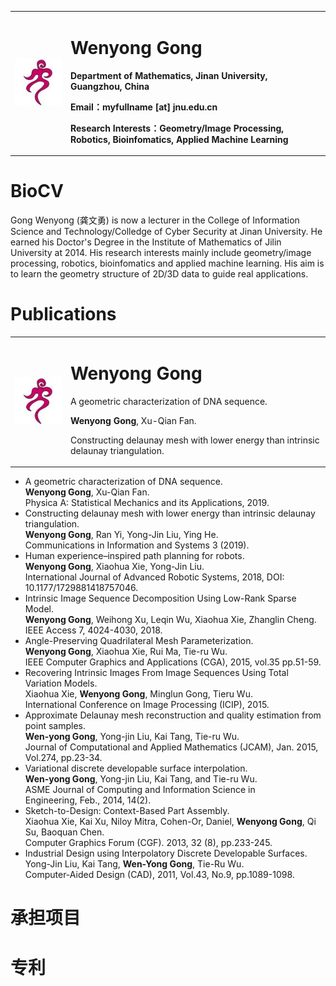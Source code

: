 <table border="0">
  <tr>
    <td width="15%">
      <img src="/caption.jpg" width="100%">      
    </td>
    <td width="70%">
      <h1>Wenyong Gong</h1>
      <p><b>Department of Mathematics, Jinan University, Guangzhou, China</b></p>
      <p><b>Email：myfullname [at] jnu.edu.cn</b></p>
      <p><b>Research Interests：Geometry/Image Processing, Robotics, Bioinfomatics, Applied Machine Learning</b></p>
    </td>
  </tr>
</table>

# BioCV
Gong Wenyong (龚文勇) is now a lecturer in the College of Information Science and Technology/Colledge of 
Cyber Security at Jinan University. He earned his Doctor's Degree in the Institute of Mathematics of Jilin 
University at 2014. His research interests mainly include geometry/image processing, robotics, bioinfomatics 
and applied machine learning. His aim is to learn the geometry structure of 2D/3D data to guide real applications.
# Publications
<table border="0">
  <tr>
    <td width="15%">
      <img src="/caption.jpg" width="100%">      
    </td>
    <td width="70%">
      <h1>Wenyong Gong</h1>
      <p>A geometric characterization of DNA sequence.</p>
      <p><b>Wenyong Gong</b>, Xu-Qian Fan. </p>
      <p>Constructing delaunay mesh with lower energy than intrinsic delaunay triangulation. </p>
    </td>
  </tr>
</table>

+ A geometric characterization of DNA sequence.  
  **Wenyong Gong**, Xu-Qian Fan.   
  Physica A: Statistical Mechanics and its Applications, 2019.  
+ Constructing delaunay mesh with lower energy than intrinsic delaunay triangulation.  
  **Wenyong Gong**, Ran Yi, Yong-Jin Liu, Ying He.  
  Communications in Information and Systems 3 (2019).
+ Human experience–inspired path planning for robots.  
  **Wenyong Gong**, Xiaohua Xie, Yong-Jin Liu.   
  International Journal of Advanced Robotic Systems, 2018, DOI: 10.1177/1729881418757046. 
+ Intrinsic Image Sequence Decomposition Using Low-Rank Sparse Model.  
  **Wenyong Gong**, Weihong Xu, Leqin Wu, Xiaohua Xie, Zhanglin Cheng.   
  IEEE Access 7, 4024-4030, 2018.
+ Angle-Preserving Quadrilateral Mesh Parameterization.  
  **Wenyong Gong**, Xiaohua Xie, Rui Ma, Tie-ru Wu.   
  IEEE Computer Graphics and Applications (CGA), 2015, vol.35 pp.51-59.
+ Recovering Intrinsic Images From Image Sequences Using Total Variation Models.  
  Xiaohua Xie, **Wenyong Gong**, Minglun Gong, Tieru Wu.   
  International Conference on Image Processing (ICIP), 2015.  
+ Approximate Delaunay mesh reconstruction and quality estimation from point samples.   
  **Wen-yong Gong**, Yong-jin Liu, Kai Tang, Tie-ru Wu.   
  Journal of Computational and Applied Mathematics (JCAM), Jan. 2015, Vol.274, pp.23-34.
+ Variational discrete developable surface interpolation.    
  **Wen-yong Gong**, Yong-jin Liu, Kai Tang, and Tie-ru Wu.   
  ASME Journal of Computing and Information Science in Engineering, Feb., 2014, 14(2).
+ Sketch-to-Design: Context-Based Part Assembly.    
  Xiaohua Xie, Kai Xu, Niloy Mitra, Cohen-Or, Daniel, **Wenyong Gong**, Qi Su, Baoquan Chen.   
  Computer Graphics Forum (CGF). 2013, 32 (8), pp.233-245.  
+ Industrial Design using Interpolatory Discrete Developable Surfaces.   
  Yong-Jin Liu, Kai Tang, **Wen-Yong Gong**, Tie-Ru Wu.   
  Computer-Aided Design (CAD), 2011, Vol.43, No.9, pp.1089-1098.

# 承担项目
# 专利
